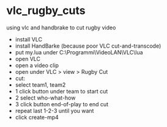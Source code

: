 vlc_rugby_cuts
==============

using vlc and handbrake to cut rugby video
- install VLC
- install HandBarke (because poor VLC cut-and-transcode)
- put my.lua under C:\Programmi\VideoLAN\VLC\lua
- open VLC
- open a video clip
- open under VLC > view > Rugby Cut
- cut:
- select team1, team2 
- 1 click button under team to start cut
- 2 select who-what-how
- 3 click button end-of-play to end cut
- repeat last 1-2-3 until you want
- click create-mp4 
